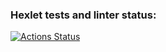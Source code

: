 ### Hexlet tests and linter status:
[![Actions Status](https://github.com/mixassio/js-oop-project-lvl1/workflows/hexlet-check/badge.svg)](https://github.com/mixassio/js-oop-project-lvl1/actions)